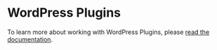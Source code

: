 # WordPress Plugins

To learn more about working with WordPress Plugins, please [read the documentation](https://webdevstudios.github.io/nextjs-wordpress-starter/docs/backend/index).
